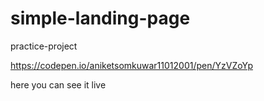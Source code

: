 # simple-landing-page
practice-project


https://codepen.io/aniketsomkuwar11012001/pen/YzVZoYp


here you can see it live
